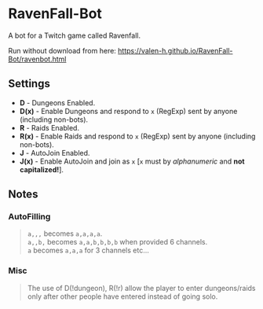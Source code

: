 # RavenFall-Bot

A bot for a Twitch game called Ravenfall.  
  
Run without download from here: <https://valen-h.github.io/RavenFall-Bot/ravenbot.html>  

## Settings

* **D** - Dungeons Enabled.
* **D(x)** - Enable Dungeons and respond to `x` (RegExp) sent by anyone (including non-bots).
* **R** - Raids Enabled.
* **R(x)** - Enable Raids and respond to `x` (RegExp) sent by anyone (including non-bots).
* **J** - AutoJoin Enabled.
* **J(x)** - Enable AutoJoin and join as `x` [`x` must by _alphanumeric_ and **not capitalized!**].

## Notes

### AutoFilling

> `a,,,` becomes `a,a,a,a`.  
> `a,,b,` becomes `a,a,b,b,b,b` when provided 6 channels.  
> `a` becomes `a,a,a` for 3 channels etc...  

### Misc

> The use of D(!dungeon), R(!r) allow the player to enter dungeons/raids only after other people have entered instead of going solo.
